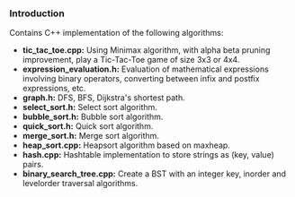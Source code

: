 ### Introduction
Contains C++ implementation of the following algorithms:
* **tic_tac_toe.cpp:** Using Minimax algorithm, with alpha beta pruning improvement, play a Tic-Tac-Toe game of size 3x3 or 4x4. 
* **expression_evaluation.h:** Evaluation of mathematical expressions involving binary operators, converting between infix and postfix expressions, etc.
* **graph.h:** DFS, BFS, Dijkstra's shortest path.
* **select_sort.h:** Select sort algorithm.
* **bubble_sort.h:** Bubble sort algorithm.
* **quick_sort.h:** Quick sort algorithm.
* **merge_sort.h:** Merge sort algorithm.
* **heap_sort.cpp:** Heapsort algorithm based on maxheap.
* **hash.cpp:** Hashtable implementation to store strings as (key, value) pairs.
* **binary_search_tree.cpp:** Create a BST with an integer key, inorder and levelorder traversal algorithms.

